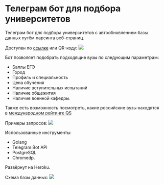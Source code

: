 # Телеграм бот для подбора университетов

Телеграм бот для подбора университетов с автообновлением базы данных путём парсинга веб-страниц.

Доступен по [ссылке](https://t.me/Choose_University_Bot) или QR-коду:
<img src="https://drive.google.com/uc?export=view&id=1pDZzXoanmPguoXg36kPQr5A1qMYJzam4">

Бот позволяет подобрать подходящие вузы по следующим параметрам:
* Баллы ЕГЭ
* Город
* Профиль и специальность
* Цена обучения
* Наличие вступительных испытаний
* Наличие общежития
* Наличие военной кафедры.

Также есть возможность посмотреть, какие российские вузы находятся в [международном рейтинге QS](https://www.topuniversities.com/qs-world-university-rankings)

Примеры запросов:
<img src="https://drive.google.com/uc?export=view&id=1dmgwYEbDBcW_6xHPQSr1jpNUFcLznbP3">

Использованные инструменты:
* Golang
* Telegram Bot API
* PostgreSQL
* Chromedp.

Развёрнут на Heroku.

Схема базы данных:
<img src="https://drive.google.com/uc?export=view&id=1AmxNtMIEcbmvGeFU1eZe4CRsdOft2EQt">
